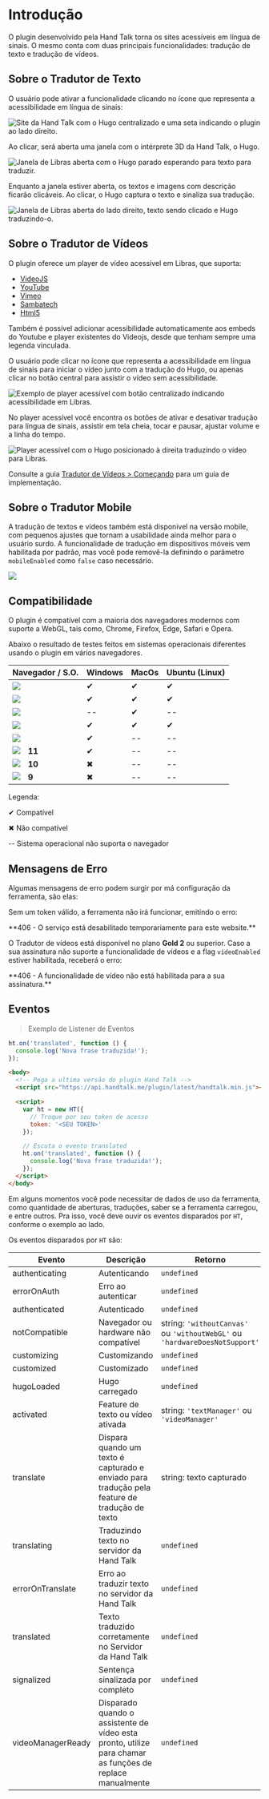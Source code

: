 <h1 id='introducao'>Introdução</h1>

O plugin desenvolvido pela Hand Talk torna os sites acessíveis em língua de sinais. O mesmo conta com duas principais funcionalidades: tradução de texto e tradução de vídeos.

<h2 id='sobre-o-tradutor-de-texto'>Sobre o Tradutor de Texto</h2>

O usuário pode ativar a funcionalidade clicando no ícone que representa a acessibilidade em língua de sinais:

![Site da Hand Talk com o Hugo centralizado e uma seta indicando o plugin ao lado direito.](images/screenshoots/tradutor-de-sites.png)

Ao clicar, será aberta uma janela com o intérprete 3D da Hand Talk, o Hugo.
  
![Janela de Libras aberta com o Hugo parado esperando para texto para traduzir.](images/screenshoots/tradutor-de-sites-2.png)

Enquanto a janela estiver aberta, os textos e imagens com descrição ficarão clicáveis. Ao clicar, o Hugo captura o texto e sinaliza sua tradução.

![Janela de Libras aberta do lado direito, texto sendo clicado e Hugo traduzindo-o.](images/screenshoots/tradutor-de-sites-3.png)

<h2 id='sobre-o-tradutor-de-videos'>Sobre o Tradutor de Vídeos</h2>

O plugin oferece um player de vídeo acessível em Libras, que suporta:

- [VideoJS](https://videojs.com)
- [YouTube](https://www.youtube.com/)
- [Vimeo](https://vimeo.com/pt-br/)
- [Sambatech](https://www.sambatech.com.br/)
- [Html5](https://www.w3schools.com/htmL/html5_video.asp)

Também é possível adicionar acessibilidade automaticamente aos embeds do Youtube e player existentes do Videojs, desde que tenham sempre uma legenda vinculada.

O usuário pode clicar no ícone que representa a acessibilidade em língua de sinais para iniciar o vídeo junto com a tradução do Hugo, ou apenas clicar no botão central para assistir o vídeo sem acessibilidade.

![Exemplo de player acessível com botão centralizado indicando acessibilidade em Libras.](images/screenshoots/tradutor-de-videos.png)

No player acessível você encontra os botões de ativar e desativar tradução para língua de sinais, assistir em tela cheia, tocar e pausar, ajustar volume e a linha do tempo.

![Player acessível com o Hugo posicionado à direita traduzindo o vídeo para Libras.](images/screenshoots/tradutor-de-videos-2.png)

Consulte a guia [Tradutor de Vídeos > Começando](index.html?html#comecando-tradutor-de-videos) para um guia de implementação.

<h2 id='sobre-o-tradutor-mobile'>Sobre o Tradutor Mobile</h2>

A tradução de textos e vídeos também está disponivel na versão mobile, com pequenos ajustes que tornam a usabilidade ainda melhor para o usuário surdo.
A funcionalidade de tradução em dispositivos móveis vem habilitada por padrão, mas você pode removê-la definindo o parâmetro `mobileEnabled` como `false` caso necessário.

![](images/screenshoots/tradutor-mobile.jpg)

<h2 id='compatibilidade'>Compatibilidade</h2>

O plugin é compatível com a maioria dos navegadores modernos com suporte a WebGL, tais como, Chrome, Firefox, Edge, Safari e Opera.

Abaixo o resultado de testes feitos em sistemas operacionais diferentes usando o plugin em vários navegadores.

| Navegador / S.O.     | Windows | MacOs | Ubuntu (Linux) |
| -------------------- | ------- | ----- | -------------- |
|![](images/icons/chrome.png)    | ✔       | ✔     | ✔             |
|![](images/icons/firefox.png)    | ✔       | ✔     | ✔             |
|![](images/icons/opera.png)    | --      | ✔     | --             |
|![](images/icons/safari.png)   | ✔       | ✔     | ✔             |
|![](images/icons/edge.png)   | ✔       | --    | --             |
|![](images/icons/internet-explorer.png)<span style="margin-left: 15px;">**11**</span>   | ✔       | --    | --             |
|![](images/icons/internet-explorer.png)<span style="margin-left: 15px;">**10**</span>   | ✖       | --    | --             |
|![](images/icons/internet-explorer.png)<span style="margin-left: 15px;">**9**</span>  | ✖       | --    | --             |
  
Legenda:

✔ Compatível

✖ Não compatível

-- Sistema operacional não suporta o navegador

<h2 id='mensagens-de-erro'>Mensagens de Erro</h2>

Algumas mensagens de erro podem surgir por má configuração da ferramenta, são elas:

Sem um token válido, a ferramenta não irá funcionar, emitindo o erro:

<aside class="warning">
**406 - O serviço está desabilitado temporariamente para este website.**
</aside>

O Tradutor de vídeos está disponível no plano **Gold 2** ou superior. Caso a sua assinatura não suporte a funcionalidade de vídeos e a flag `videoEnabled` estiver habilitada, receberá o erro:

<aside class="warning">
**406 - A funcionalidade de vídeo não está habilitada para a sua assinatura.**
</aside>

<h2 id='eventos-introducao'>Eventos</h2>

> Exemplo de Listener de Eventos

```javascript
ht.on('translated', function () {
  console.log('Nova frase traduzida!');
});
```

```html
<body>
  <!-- Pega a ultima versão do plugin Hand Talk -->
  <script src="https://api.handtalk.me/plugin/latest/handtalk.min.js"></script>

  <script>
    var ht = new HT({
      // Troque por seu token de acesso
      token: '<SEU TOKEN>'
    });

    // Escuta o evento translated
    ht.on('translated', function () {
      console.log('Nova frase traduzida!');
    });
  </script>
</body>
```

Em alguns momentos você pode necessitar de dados de uso da ferramenta, como quantidade de aberturas, traduções, saber se a ferramenta carregou, e entre outros.
Pra isso, você deve ouvir os eventos disparados por `HT`, conforme o exemplo ao lado.

Os eventos disparados por `HT` são:

| Evento | Descrição | Retorno |
|---|---|---|
| authenticating | Autenticando | ```undefined``` |
| errorOnAuth | Erro ao autenticar | ```undefined``` |
| authenticated | Autenticado | ```undefined``` |
| notCompatible | Navegador ou hardware não compatível | string: ```'withoutCanvas'``` ou ```'withoutWebGL'``` ou ```'hardwareDoesNotSupport'``` |
| customizing | Customizando | ```undefined``` |
| customized | Customizado | ```undefined``` |
| hugoLoaded | Hugo carregado | ```undefined``` |
| activated | Feature de texto ou vídeo ativada | string: ```'textManager'``` ou ```'videoManager'``` |
| translate | Dispara quando um texto é capturado e enviado para tradução pela feature de tradução de texto | string: texto capturado |
| translating | Traduzindo texto no servidor da Hand Talk | ```undefined``` |
| errorOnTranslate | Erro ao traduzir texto no servidor da Hand Talk | ```undefined``` |
| translated | Texto traduzido corretamente no Servidor da Hand Talk | ```undefined``` |
| signalized | Sentença sinalizada por completo | ```undefined``` |
| videoManagerReady | Disparado quando o assistente de vídeo esta pronto, utilize para chamar as funções de replace manualmente | ```undefined``` |
